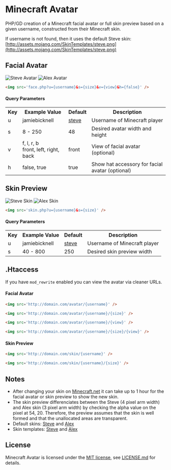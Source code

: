 # Minecraft Avatar

PHP/GD creation of a Minecraft facial avatar or full skin preview based on a given username, constructed from their Minecraft skin.

If username is not found, then it uses the default Steve skin: [http://assets.mojang.com/SkinTemplates/steve.png](http://assets.mojang.com/SkinTemplates/steve.png)

## Facial Avatar

<img src='http://jamiebicknell.github.io/Minecraft-Avatar/steve-face.png' alt='Steve Avatar' /> <img src='http://jamiebicknell.github.io/Minecraft-Avatar/alex-face.png' alt='Alex Avatar' />

```html
<img src='face.php?u={username}&s={size}&v={view}&h={false}' />
```

#### Query Parameters

<table>
    <tr>
        <th>Key</th>
        <th>Example Value</th>
        <th>Default</th>
        <th>Description</th>
    </tr>
    <tr>
        <td>u</td>
        <td>jamiebicknell</td>
        <td><a href='http://assets.mojang.com/SkinTemplates/steve.png'>steve</a></td>
        <td>Username of Minecraft player</td>
    </tr>
    <tr>
        <td>s</td>
        <td>8 - 250</td>
        <td>48</td>
        <td>Desired avatar width and height</td>
    </tr>
    <tr>
        <td>v</td>
        <td>f, l, r, b<br />front, left, right, back</td>
        <td>front</td>
        <td>View of facial avatar (optional)</td>
    </tr>
    <tr>
            <td>h</td>
            <td>false, true</td>
            <td>true</td>
            <td>Show hat accessory for facial avatar (optional)</td>
        </tr>
</table>

## Skin Preview

<img src='http://jamiebicknell.github.io/Minecraft-Avatar/steve-skin.png' alt='Steve Skin' />

<img src='http://jamiebicknell.github.io/Minecraft-Avatar/alex-skin.png' alt='Alex Skin' />

```html
<img src='skin.php?u={username}&s={size}' />
```

#### Query Parameters

<table>
    <tr>
        <th>Key</th>
        <th>Example Value</th>
        <th>Default</th>
        <th>Description</th>
    </tr>
    <tr>
        <td>u</td>
        <td>jamiebicknell</td>
        <td><a href='http://assets.mojang.com/SkinTemplates/steve.png'>steve</a></td>
        <td>Username of Minecraft player</td>
    </tr>
    <tr>
        <td>s</td>
        <td>40 - 800</td>
        <td>250</td>
        <td>Desired skin preview width</td>
    </tr>
</table>

## .Htaccess

If you have `mod_rewrite` enabled you can view the avatar via cleaner URLs.

#### Facial Avatar

```html
<img src='http://domain.com/avatar/{username}' />
```

```html
<img src='http://domain.com/avatar/{username}/{size}' />
```

```html
<img src='http://domain.com/avatar/{username}/{view}' />
```

```html
<img src='http://domain.com/avatar/{username}/{size}/{view}' />
```

#### Skin Preview

```html
<img src='http://domain.com/skin/{username}' />
```

```html
<img src='http://domain.com/skin/{username}/{size}' />
```

## Notes

* After changing your skin on [Minecraft.net](https://minecraft.net/profile) it can take up to 1 hour for the facial avatar or skin preview to show the new skin.
* The skin preview differenciates between the Steve (4 pixel arm width) and Alex skin (3 pixel arm width) by checking the alpha value on the pixel at 54, 20. Therefore, the preview assumes that the skin is well formed and that the unallocated areas are transparent.
* Default skins: [Steve](http://assets.mojang.com/SkinTemplates/steve.png) and [Alex](http://assets.mojang.com/SkinTemplates/alex.png)
* Skin templates: [Steve](http://assets.mojang.com/SkinTemplates/4px_reference.png) and [Alex](http://assets.mojang.com/SkinTemplates/3px_reference.png)

## License

Minecraft Avatar is licensed under the [MIT license](http://opensource.org/licenses/MIT), see [LICENSE.md](https://github.com/jamiebicknell/Minecraft-Avatar/blob/master/LICENSE.md) for details.